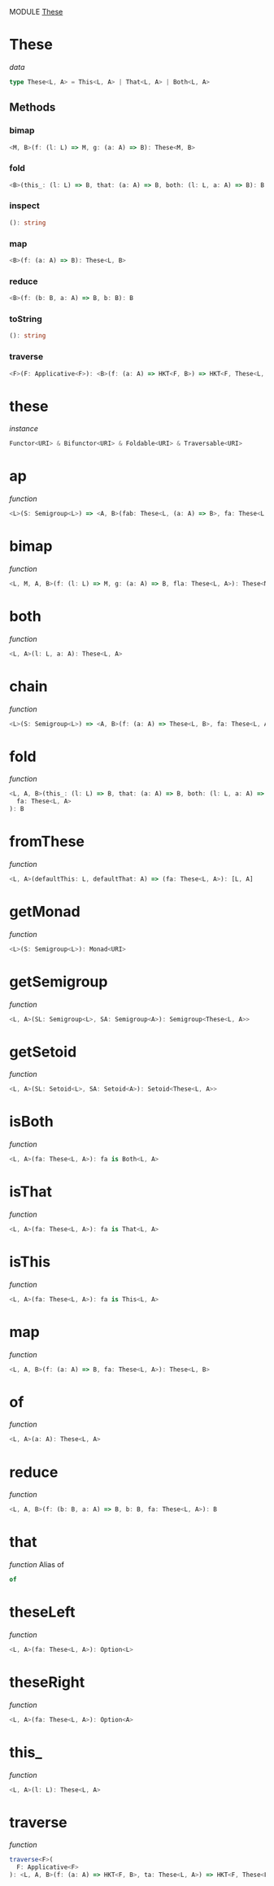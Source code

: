 MODULE [These](https://github.com/gcanti/fp-ts/blob/master/src/These.ts)

# These

_data_

```ts
type These<L, A> = This<L, A> | That<L, A> | Both<L, A>
```

## Methods

### bimap

```ts
<M, B>(f: (l: L) => M, g: (a: A) => B): These<M, B>
```

### fold

```ts
<B>(this_: (l: L) => B, that: (a: A) => B, both: (l: L, a: A) => B): B
```

### inspect

```ts
(): string
```

### map

```ts
<B>(f: (a: A) => B): These<L, B>
```

### reduce

```ts
<B>(f: (b: B, a: A) => B, b: B): B
```

### toString

```ts
(): string
```

### traverse

```ts
<F>(F: Applicative<F>): <B>(f: (a: A) => HKT<F, B>) => HKT<F, These<L, B>>
```

# these

_instance_

```ts
Functor<URI> & Bifunctor<URI> & Foldable<URI> & Traversable<URI>
```

# ap

_function_

```ts
<L>(S: Semigroup<L>) => <A, B>(fab: These<L, (a: A) => B>, fa: These<L, A>)
```

# bimap

_function_

```ts
<L, M, A, B>(f: (l: L) => M, g: (a: A) => B, fla: These<L, A>): These<M, B>
```

# both

_function_

```ts
<L, A>(l: L, a: A): These<L, A>
```

# chain

_function_

```ts
<L>(S: Semigroup<L>) => <A, B>(f: (a: A) => These<L, B>, fa: These<L, A>): These<L, B>
```

# fold

_function_

```ts
<L, A, B>(this_: (l: L) => B, that: (a: A) => B, both: (l: L, a: A) => B) => (
  fa: These<L, A>
): B
```

# fromThese

_function_

```ts
<L, A>(defaultThis: L, defaultThat: A) => (fa: These<L, A>): [L, A]
```

# getMonad

_function_

```ts
<L>(S: Semigroup<L>): Monad<URI>
```

# getSemigroup

_function_

```ts
<L, A>(SL: Semigroup<L>, SA: Semigroup<A>): Semigroup<These<L, A>>
```

# getSetoid

_function_

```ts
<L, A>(SL: Setoid<L>, SA: Setoid<A>): Setoid<These<L, A>>
```

# isBoth

_function_

```ts
<L, A>(fa: These<L, A>): fa is Both<L, A>
```

# isThat

_function_

```ts
<L, A>(fa: These<L, A>): fa is That<L, A>
```

# isThis

_function_

```ts
<L, A>(fa: These<L, A>): fa is This<L, A>
```

# map

_function_

```ts
<L, A, B>(f: (a: A) => B, fa: These<L, A>): These<L, B>
```

# of

_function_

```ts
<L, A>(a: A): These<L, A>
```

# reduce

_function_

```ts
<L, A, B>(f: (b: B, a: A) => B, b: B, fa: These<L, A>): B
```

# that

_function_ Alias of

```ts
of
```

# theseLeft

_function_

```ts
<L, A>(fa: These<L, A>): Option<L>
```

# theseRight

_function_

```ts
<L, A>(fa: These<L, A>): Option<A>
```

# this_

_function_

```ts
<L, A>(l: L): These<L, A>
```

# traverse

_function_

```ts
traverse<F>(
  F: Applicative<F>
): <L, A, B>(f: (a: A) => HKT<F, B>, ta: These<L, A>) => HKT<F, These<L, B>>
```
